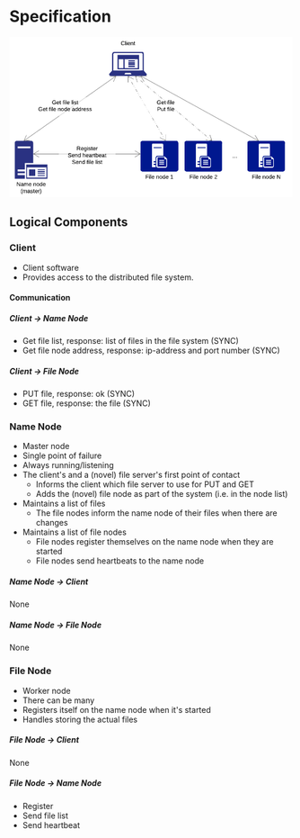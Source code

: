 # Specification

![Network diagram](./diagram1.png)

## Logical Components

### Client

* Client software
* Provides access to the distributed file system. 

#### Communication

##### Client -> Name Node

* Get file list, response: list of files in the file system (SYNC)
* Get file node address, response: ip-address and port number (SYNC)

##### Client -> File Node

* PUT file, response: ok (SYNC)
* GET file, response: the file (SYNC)

### Name Node

* Master node
* Single point of failure
* Always running/listening
* The client's and a (novel) file server's first point of contact
    * Informs the client which file server to use for PUT and GET
    * Adds the (novel) file node as part of the system (i.e. in the node list)
* Maintains a list of files
    * The file nodes inform the name node of their files when there are changes
* Maintains a list of file nodes
    * File nodes register themselves on the name node when they are started
    * File nodes send heartbeats to the name node

##### Name Node -> Client

None

##### Name Node -> File Node

None

### File Node

* Worker node
* There can be many
* Registers itself on the name node when it's started
* Handles storing the actual files

##### File Node -> Client

None

##### File Node -> Name Node

* Register 
* Send file list 
* Send heartbeat 


